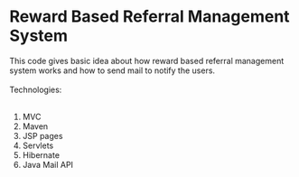 # Reward Based Referral Management System
This code gives basic idea about how reward based referral management system works and how to send mail to notify the users.<br/><br/> Technologies:<br/><br/>
1. MVC<br/>
2. Maven<br/>
3. JSP pages<br/>
4. Servlets<br/>
5. Hibernate<br/>
6. Java Mail API<br/>

